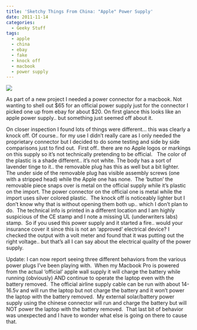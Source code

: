 ```yaml
---
title: 'Sketchy Things From China: "Apple" Power Supply'
date: 2011-11-14
categories:
  - Geeky Stuff
tags:
  - apple
  - china
  - ebay
  - fake
  - knock off
  - macbook
  - power supply
---
```


![](/pics/inline_powersupplies.jpg)

As part of a new project I needed a power connector for a macbook. Not wanting to shell out $65 for an official power supply just for the connector I picked one up from ebay for about $20. On first glance this looks like an apple power supply.. but something just seemed off about it.
<!--more-->
On closer inspection I found lots of things were different… this was clearly a knock off. Of course.. for my use I didn’t really care as I only needed the proprietary connector but I decided to do some testing and side by side comparisons just to find out.  First off.. there are no Apple logos or markings on this supply so it’s not technically pretending to be official.   The color of the plastic is a shade different.. it’s not white. The body has a sort of lavender tinge to it.. the removable plug has this as well but a bit lighter.   The under side of the removable plug has visible assembly screws (one with a stripped head) while the Apple one has none.  The ‘button’ the removable piece snaps over is metal on the official supply while it’s plastic on the import. The power connector on the official one is metal while the import uses silver colored plastic.  The knock off is noticeably lighter but I don’t know why that is without opening them both up.. which I don’t plan to do.  The technical info is printed in a different location and I am highly suspicious of the CE stamp and I note a missing UL (underwriters labs) stamp.  So if you used this power supply and it started a fire.. would your insurance cover it since this is not an ‘approved’ electrical device? I checked the output with a volt meter and found that it was putting out the right voltage.. but that’s all I can say about the electrical quality of the power supply.

Update: I can now report seeing three different behaviors from the various power plugs I’ve been playing with.  When my Macbook Pro is powered from the actual ‘official’ apple wall supply it will charge the battery while running (obviously) AND continue to operate the laptop even with the battery removed.  The official airline supply cable can be run with about 14-16.5v and will run the laptop but not charge the battery and it won’t power the laptop with the battery removed.  My external solar/battery power supply using the chinese connector will run and charge the battery but will NOT power the laptop with the battery removed.  That last bit of behavior was unexpected and I have to wonder what else is going on there to cause that.
